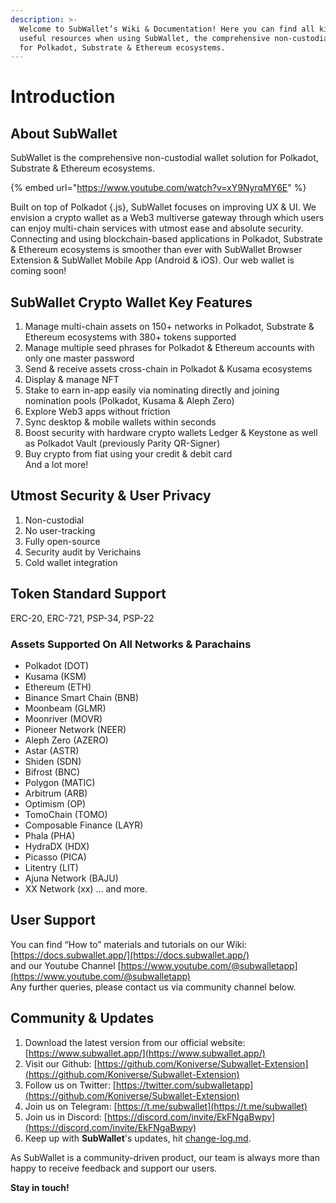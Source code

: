 ```yaml
---
description: >-
  Welcome to SubWallet’s Wiki & Documentation! Here you can find all kinds of
  useful resources when using SubWallet, the comprehensive non-custodial wallet
  for Polkadot, Substrate & Ethereum ecosystems.
---
```


# Introduction

## About SubWallet

SubWallet is the comprehensive non-custodial wallet solution for Polkadot, Substrate & Ethereum ecosystems.&#x20;

{% embed url="https://www.youtube.com/watch?v=xY9NyrqMY6E" %}

Built on top of Polkadot {.js}, SubWallet focuses on improving UX & UI. We envision a crypto wallet as a Web3 multiverse gateway through which users can enjoy multi-chain services with utmost ease and absolute security. \
Connecting and using blockchain-based applications in Polkadot, Substrate & Ethereum ecosystems is smoother than ever with SubWallet Browser Extension & SubWallet Mobile App (Android & iOS). Our web wallet is coming soon!

## SubWallet Crypto Wallet Key Features

1. Manage multi-chain assets on 150+ networks in Polkadot, Substrate & Ethereum ecosystems with 380+ tokens supported
2. Manage multiple seed phrases for Polkadot & Ethereum accounts with only one master password
3. Send & receive assets cross-chain in Polkadot & Kusama ecosystems
4. Display & manage NFT
5. Stake to earn in-app easily via nominating directly and joining nomination pools (Polkadot, Kusama & Aleph Zero)
6. Explore Web3 apps without friction
7. Sync desktop & mobile wallets within seconds
8. Boost security with hardware crypto wallets Ledger & Keystone as well as Polkadot Vault (previously Parity QR-Signer)
9. Buy crypto from fiat using your credit & debit card \
   And a lot more!

## Utmost Security & User Privacy

1. Non-custodial
2. No user-tracking
3. Fully open-source
4. Security audit by Verichains
5. Cold wallet integration

## Token Standard Support

ERC-20, ERC-721, PSP-34, PSP-22

### &#x20;Assets Supported On All Networks & Parachains

* Polkadot (DOT)
* Kusama (KSM)
* Ethereum (ETH)
* Binance Smart Chain (BNB)
* Moonbeam (GLMR)
* Moonriver (MOVR)
* Pioneer Network (NEER)
* Aleph Zero (AZERO)
* Astar (ASTR)
* Shiden (SDN)
* Bifrost (BNC)
* Polygon (MATIC)
* Arbitrum (ARB)
* Optimism (OP)
* TomoChain (TOMO)
* Composable Finance (LAYR)
* Phala (PHA)
* HydraDX (HDX)
* Picasso (PICA)
* Litentry (LIT)
* Ajuna Network (BAJU)
* XX Network (xx) … and more.

## User Support

You can find “How to” materials and tutorials on our Wiki: [https://docs.subwallet.app/](https://docs.subwallet.app/) \
and our Youtube Channel [https://www.youtube.com/@subwalletapp](https://www.youtube.com/@subwalletapp) \
Any further queries, please contact us via community channel below.

## Community & Updates

1. Download the latest version from our official website: [https://www.subwallet.app/](https://www.subwallet.app/)
2. Visit our Github: [https://github.com/Koniverse/Subwallet-Extension](https://github.com/Koniverse/Subwallet-Extension)
3. Follow us on Twitter: [https://twitter.com/subwalletapp](https://github.com/Koniverse/Subwallet-Extension)
4. Join us on Telegram: [https://t.me/subwallet](https://t.me/subwallet)
5. Join us in Discord: [https://discord.com/invite/EkFNgaBwpy](https://discord.com/invite/EkFNgaBwpy)
6. Keep up with **SubWallet**'s updates, hit [change-log.md](maintain/change-log.md "mention").

As SubWallet is a community-driven product, our team is always more than happy to receive feedback and support our users.

**Stay in touch!**
